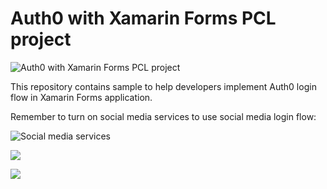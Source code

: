 
# Auth0 with Xamarin Forms PCL project

![Auth0 with Xamarin Forms PCL project](https://s26.postimg.org/9w7a9ulex/Auth0_Sample.png)

This repository contains sample to help developers implement Auth0 login flow in Xamarin Forms application.

Remember to turn on social media services to use social media login flow:

![Social media services](https://s26.postimg.org/ygnuybh0p/Capture.png)

![](https://thumbs.gfycat.com/MilkyLoneBackswimmer-size_restricted.gif)

![](https://thumbs.gfycat.com/AgileWeirdFirebelliedtoad-size_restricted.gif)
